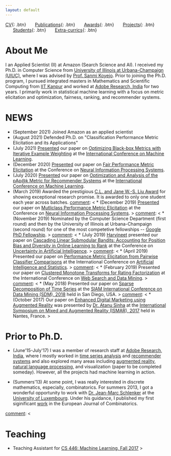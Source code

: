 ```yaml
---
layout: default
---
```


[CV](./assets/docs/cv_extended.pdf){: .btn}
&nbsp;&nbsp;&nbsp;&nbsp;&nbsp;&nbsp;[Publications](./publications.md){: .btn}
&nbsp;&nbsp;&nbsp;&nbsp;&nbsp;&nbsp;[Awards](./awards.md){: .btn}
&nbsp;&nbsp;&nbsp;&nbsp;&nbsp;&nbsp;[Projects](./projects.md){: .btn}
&nbsp;&nbsp;&nbsp;&nbsp;&nbsp;&nbsp;[Students](./students.md){: .btn}
&nbsp;&nbsp;&nbsp;&nbsp;&nbsp;&nbsp;[Extra-currics](./extra-currics.md){: .btn}

# About Me

I an Applied Scientist (II) at Amazon (Search Science and AI). I received my Ph.D. in Computer Science from [University of Illinois at Urbana-Champaign (UIUC)](https://illinois.edu/), where I was advised by [Prof. Sanmi Koyejo](http://sanmi.cs.illinois.edu/). Prior to joining the Ph.D. program, I pursued integrated masters in Mathematics and Scientific Computing from [IIT Kanpur](http://www.iitk.ac.in/) and worked at [Adobe Research, India](https://research.adobe.com/) for two years. I primarily work in statistical machine learning with a focus on metric elicitation and optimization, fairness, ranking, and recommender systems. 

[comment]: < I have pursued , where I began my machine learning journey with [Prof. Harish Karnick](http://www.iitk.ac.in/new/dr-harish-karnick). >

# NEWS

* (September 2021) Joined Amazon as an applied scientist
* (August 2021) Defended Ph.D. on "Classification Performance Metric Elicitation and its Applications"
* (July 2021) [Presented](https://icml.cc/media/icml-2021/Slides/9325.pdf) our paper on [Optimizing Black-box Metrics with Iterative Example Weighting](https://proceedings.mlr.press/v139/hiranandani21a.html) at the [International Conference on Machine Learning](https://icml.cc/).
* (December 2020) [Presented](https://neurips.cc/virtual/2020/protected/poster_7ec2442aa04c157590b2fa1a7d093a33.html) our paper on [Fair Performance Metric Elicitation](https://papers.nips.cc/paper/2020/hash/7ec2442aa04c157590b2fa1a7d093a33-Abstract.html) at the Conference on [Neural Information Processing Systems](https://nips.cc/Conferences/2020).
* (July 2020) [Presented](https://icml.cc/virtual/2020/poster/5928) our paper on [Optimization and Analysis of the pAp@k Metric for Recommender Systems](https://proceedings.icml.cc/book/2020/hash/d6723e7cd6735df68d1ce4c704c29a04) at the [International Conference on Machine Learning](https://icml.cc/).
* (March 2019) Awarded the prestigious [C.L. and Jane W.-S. Liu Award](https://cs.illinois.edu/about-us/awards/graduate-fellowships-awards/cl-and-jane-w-s-liu-award) for showing exceptional research promise. It is awarded to only one student each year across batches.
[comment]: < * (December 2019) [Presented](https://www.youtube.com/watch?v=UGs8EXkG3ig) our paper on [Mutliclass Performance Metric Elicitation](http://papers.neurips.cc/paper/9133-multiclass-performance-metric-elicitation) at the Conference on [Neural Information Processing Systems](https://nips.cc/Conferences/2019). >
[comment]: < * (November 2019) Nominated by the Computer Science Department (first round) and then by the University of Illinois at Urbana-Champaign (second round) for one of the most competetive fellowships -- [Google PhD Fellowship](https://research.google/outreach/phd-fellowship/). >
[comment]: < * (July 2019) [Harvineet](https://harvineet.github.io/) presented our paper on [Cascading Linear Submodular Bandits: Accounting for Position Bias and Diversity in Online Learning to Rank](http://auai.org/uai2019/proceedings/papers/248.pdf) at the Conference on [Uncertainty in Artificial Intelligence](http://auai.org/uai2019/). >
[comment]: < * (April 2019) Presented our paper on [Performance Metric Elicitation from Pairwise Classifier Comparisons](http://proceedings.mlr.press/v89/hiranandani19a/hiranandani19a.pdf) at the International Conference on [Artificial Intelligence and Statistics](https://www.aistats.org/aistats2019/). >
[comment]: < * (February 2019) Presented our paper on [Clustered Monotone Transforms for Rating Factorization](https://www.youtube.com/watch?v=KyHUan_7YnQ) at the International Conference on [Web Search and Data Mining](http://www.wsdm-conference.org/2019/). >
[comment]: < * (May 2018) Presented our paper on [Sparse Decomposition of Time Series](https://epubs.siam.org/doi/abs/10.1137/1.9781611975321.59) at the [SIAM International Conference on Data Mining (SDM), 2018](https://archive.siam.org/meetings/sdm18/) held in San Diego, USA. >
[comment]: < * (October 2017) Our paper on [Enhanced Digital Marketing using Augmented Reality](https://ieeexplore.ieee.org/document/8088451/) was presented by [Dr. Atanu Sinha](https://research.adobe.com/person/atanu-sinha/) at the [International Symposium on Mixed and Augmented Reality (ISMAR), 2017](https://ismar2017.sciencesconf.org/) held in Nantes, France. >

[comment]: < # Ph.D. Research Internships >

[comment]: < * (Summers'19) I spent summers'20 at the innovative office of [Google Research, Mountain View](https://research.google/) (remotely interned from Urbana due to Covid), where I was mentored by [Dr. Harikrishna Narasimhan](https://research.google/people/106252/) and [Dr. Mahdi Milani Fard](https://www.linkedin.com/in/mahdi-milani-fard-6924731a1/). >
[comment]: < * (Summers'19) I spent summers'19 at the dynamic office of [Amazon (A9) Research, Palo Alto](https://www.aboutamazon.com/research), where I was mentored by [Dr. Nikhil Rao](https://nikrao.github.io/) and [Dr. Sumeet Katariya](http://homepages.cae.wisc.edu/~sumeet/). >
[comment]: < * (Summers'18) I spent summers'18 at the wonderful office of [Microsoft Research, India](https://www.microsoft.com/en-us/research/lab/microsoft-research-india/), where I was mentored by [Dr. Prateek Jain](http://www.prateekjain.org/) and Dr. Ayush Choure. >

# Prior to Ph.D.

* (June'15-July'17) I was a member of research staff at [Adobe Research, India](https://research.adobe.com/), where I mostly worked in [time series analysis](https://epubs.siam.org/doi/abs/10.1137/1.9781611975321.59) and [recommender systems](http://auai.org/uai2019/proceedings/papers/248.pdf) and also explored many areas including [augmented reality](https://ieeexplore.ieee.org/document/8088451/), [natural language processing](https://arxiv.org/abs/1706.09335), and visualization (paper to be completed someday). However, all the projects had machine learning in action.

[comment]: < * (Summers'14) I spent summers'14 at [Adobe Research, India](https://research.adobe.com/), where I worked on building a (recommendation) module that inspires creative artist to initiate new art work. Due to properiotery nature of the system, publishing papers was not easy; however, we filed 2 patents from this work. >

* (Summers'13) At some point, I was really interested in discrete mathematics, especially, combinatorics. For summers 2013, I got a wonderful opportunity to work with [Dr. Jean-Marc Schlenker](http://math.uni.lu/schlenker/) at the [University of Luxembourg](https://wwwen.uni.lu/). Under his guidance, I published my first siginificant [work](https://www.sciencedirect.com/science/article/pii/S0195669815001274) in the European Journal of Combinatorics. 

[comment]: < 

# Teaching

* Teaching Assistant for [CS 446: Machine Learning, Fall 2017](https://relate.cs.illinois.edu/course/cs446-fa17) >